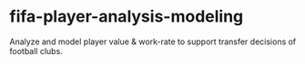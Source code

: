 # fifa-player-analysis-modeling
Analyze and model player value &amp; work-rate to support transfer decisions of football clubs.
